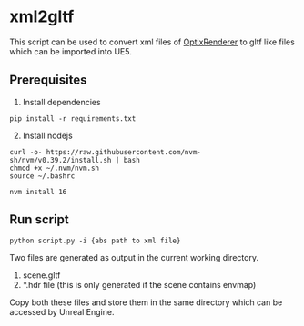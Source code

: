 # xml2gltf

This script can be used to convert xml files of [OptixRenderer](https://github.com/lzqsd/OptixRenderer/) to 
gltf like files which can be imported into UE5.

## Prerequisites
1. Install dependencies

`pip install -r requirements.txt`

2. Install nodejs

```
curl -o- https://raw.githubusercontent.com/nvm-sh/nvm/v0.39.2/install.sh | bash
chmod +x ~/.nvm/nvm.sh
source ~/.bashrc 

nvm install 16
```

## Run script

`python script.py -i {abs path to xml file}`

Two files are generated as output in the current working directory. 
1. scene.gltf
2. *.hdr file (this is only generated if the scene contains envmap)

Copy both these files and store them in the same directory which can be accessed by Unreal Engine.